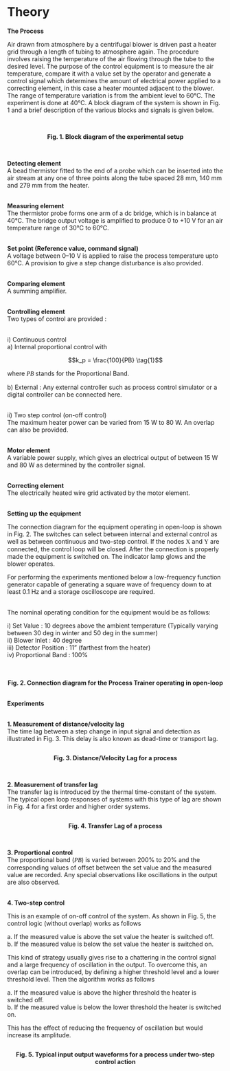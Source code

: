 # Theory

<b>The Process</b><br/>

Air drawn from atmosphere by a centrifugal blower is driven past a heater grid through a length of tubing to atmosphere again.
The procedure involves raising the temperature of the air flowing through the tube to the desired level. The purpose of the control equipment is to 
measure the air temperature, compare it with a value set by the operator and generate a control signal which determines the amount of 
electrical power applied to a correcting element, in this case a heater mounted adjacent to the blower. The range of temperature variation
is from the ambient level to 60&deg;C. The experiment is done at 40&deg;C. A block diagram of the system is shown in Fig. 1 and a brief description of the various blocks and signals
is given below.<br/><br>

<div align="center">
<img class="img-fluid"  src="./images/plant_box2.png" alt=""><br/>

<b>Fig. 1. Block diagram of the experimental setup</b>
</div><br>

<b>Detecting element</b><br/>
A bead thermistor fitted to the end of a probe which can be inserted into the air stream at any one of three points along the tube spaced 28 mm, 140 mm and 279 mm from the heater.<br/><br/>

<b>Measuring element</b><br/>
The thermistor probe forms one arm of a dc bridge, which is in balance at 40&deg;C. The bridge output voltage is amplified to produce 0 to +10 V for an air temperature range of 30&deg;C to 60&deg;C.<br/><br/>

<b>Set point (Reference value, command signal)</b><br/>
A voltage between 0–10 V is applied to raise the process temperature upto 60&deg;C. A provision to give a step change disturbance is also provided.<br/><br/>


<b>Comparing element</b><br/>
A summing amplifier.<br/><br/>

<b>Controlling element</b><br/>
Two types of control are provided :<br/><br/>

i)	Continuous control<br/>
a)	Internal proportional control with

$$k_p = \frac{100}{PB} \tag{1}$$ 

where <i style="font-family:'Bodoni MT'">PB</i> stands for the Proportional Band.<br/>

b)	External : Any external controller such as process control simulator or a digital controller can be connected here.<br/><br/>

ii)	 Two step control (on-off control) <br/>
The maximum heater power can be varied from 15 W to 80 W. 
An overlap can also be provided.<br/><br/>

<b>Motor element </b><br/>
A variable power supply, which gives an electrical output of between 15 W and 80 W as determined by the controller signal.<br/><br/>

<b>Correcting element </b><br/>
The electrically heated wire grid activated by the motor element.<br/><br/>

<b>Setting up the equipment </b><br/> 

The connection diagram for the equipment operating in open-loop is shown in Fig. 2. The switches can select between internal and external control as well as between continuous and two-step control. 
If the nodes <span style="font-family:'Times New Roman'">X</span> and <span style="font-family:'Times New Roman'">Y</span> are connected, the control loop will be closed. After the connection is properly made the equipment is switched on. The indicator lamp glows and the blower operates.  

For performing the experiments mentioned below a low-frequency function generator capable of generating a square wave of frequency down to at least 0.1 Hz and a storage oscilloscope are required.<br/><br/>

The nominal operating condition for the equipment would be as follows:<br/>

i)	Set Value : 10 degrees above the ambient temperature (Typically varying between 30 deg in winter and 50 deg in the summer)<br/>
ii)	Blower Inlet : 40 degree<br/>
iii) Detector Position : 11” (farthest from the heater)<br/>
iv)	Proportional Band : 100&percnt;<br/><br>

<div align="center">
<img class="img-fluid"  src="./images/conn2.png" alt=""><br/><br/> 
<b>Fig. 2. Connection diagram for the Process Trainer operating in open-loop</b>
</div><br>

<b>Experiments </b><br/><br/> 

<b>1. Measurement of distance/velocity lag </b><br/>
The time lag between a step change in input signal and detection as illustrated in Fig. 3. This delay is also known as dead-time or transport lag.<br/>

<div align="center">
<img class="img-fluid"  src="./images/dvlag.png" alt=""><br/>

<b>Fig. 3. Distance/Velocity Lag for a process</b>
</div><br>


<b>2. Measurement of transfer lag </b><br/>
The transfer lag is introduced by the thermal time-constant of the system. The typical open loop responses of systems with
this type of lag are shown in Fig. 4 for a first order and higher order systems.<br/>

<div align="center">
<img class="img-fluid"  src="./images/tflag.png" alt=""><br>

<b>Fig. 4. Transfer Lag of a process</b>
</div><br>

<b>3. Proportional control </b><br/>
The proportional band (<i style="font-family:'Bodoni MT'">PB</i>) is varied between 200% to 20% and the corresponding values of offset between the set value and the measured value
are recorded. Any special observations like oscillations in the output are also observed.
<br/><br/>

<b>4. Two-step control </b><br/>

This is an example of on-off control of the system. As shown in Fig. 5, the control logic (without overlap) works as follows <br/>

a.	If the measured value is above the set value the heater is switched off.<br/>
b.	If the measured value is below the set value the heater is switched on.<br/>

This kind of strategy usually gives rise to a chattering in the control signal and a large frequency of oscillation in the output.
To overcome this, an overlap can be introduced, by defining a higher threshold level and a lower threshold level. Then the algorithm works as follows <br/>

a.	If the measured value is above the higher threshold the heater is switched off.<br/>
b.	If the measured value is below the lower threshold the heater is switched on.<br/>

This has the effect of reducing the frequency of oscillation but would increase its amplitude.<br/>

<div align="center">
<img class="img-fluid"  src="./images/onoffc2.png" alt=""><br/>

<b>Fig. 5. Typical input output waveforms for a process under two-step control action</b>
</div><br>				

						
<script id="MathJax-script" async src="https://cdn.jsdelivr.net/npm/mathjax@3/es5/tex-mml-chtml.js"></script>								